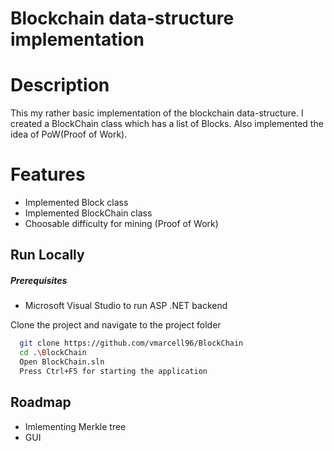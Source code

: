 # Blockchain data-structure implementation

# Description

This my rather basic implementation of the blockchain data-structure. I created a BlockChain class which has a list of Blocks. Also implemented the idea of PoW(Proof of Work).

# Features

- Implemented Block class
- Implemented BlockChain class
- Choosable difficulty for mining (Proof of Work)

## Run Locally

##### Prerequisites

- Microsoft Visual Studio to run ASP .NET backend

Clone the project and navigate to the project folder

```bash
  git clone https://github.com/vmarcell96/BlockChain
  cd .\BlockChain
  Open BlockChain.sln
  Press Ctrl+F5 for starting the application
```

## Roadmap

- Imlementing Merkle tree
- GUI

